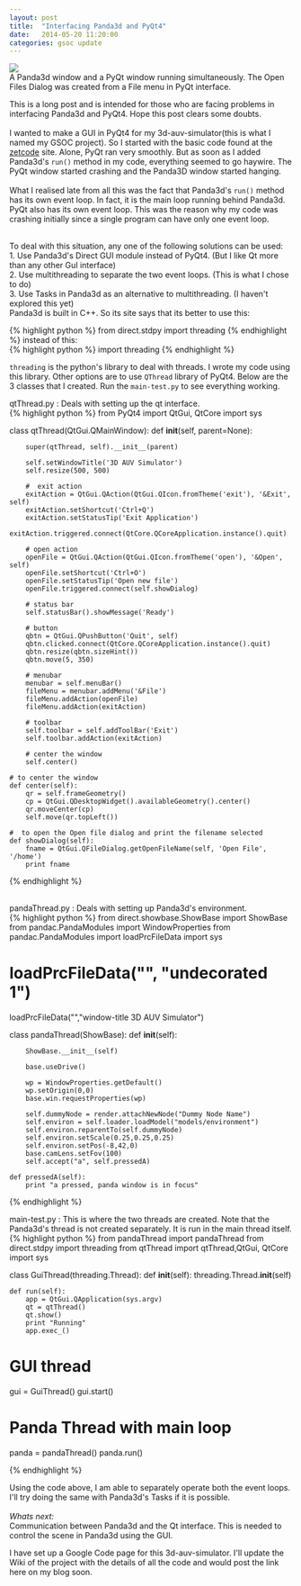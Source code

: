 ```yaml
---
layout: post
title:  "Interfacing Panda3d and PyQt4"
date:   2014-05-20 11:20:00
categories: gsoc update
---
```


<div class="block"><div class="big clearfix"><img src="{{ site.url }}/assets/panda-qt-1.png">
</div><span>A Panda3d window and a PyQt window running simultaneously. The Open Files Dialog was created from a File menu in PyQt interface.</span></div>

This is a long post and is intended for those who are facing problems in interfacing Panda3d and PyQt4. Hope this post clears some doubts.<br><br>
I wanted to make a GUI in PyQt4 for my 3d-auv-simulator(this is what I named my GSOC project). So I started with the basic code found at the <a target="_blanck" href="http://zetcode.com/gui/pyqt4/">zetcode</a> site. Alone, PyQt ran very smoothly. But as soon as I added Panda3d's <code>run()</code> method in my code, everything seemed to go haywire. The PyQt window started crashing and the Panda3D window started hanging.<br><br>
What I realised late from all this was the fact that Panda3d's <code>run()</code> method has its own event loop. In fact, it is the main loop running behind Panda3d. PyQt also has its own event loop. This was the reason why my code was crashing initially since a single program can have only one event loop.<br><br>
<div class="block">
To deal with this situation, any one of the following solutions can be used:<br>
1. Use Panda3d's Direct GUI module instead of PyQt4. (But I like Qt more than any other GuI interface)<br>
2. Use multithreading to separate the two event loops. (This is what I chose to do)<br>
3. Use Tasks in Panda3d as an alternative to multithreading. (I haven't explored this yet)<br>
</div>
Panda3d is built in C++. So its site says that its better to use this: <br>

{% highlight python %}
from direct.stdpy import threading
{% endhighlight %}
instead of this:<br>
{% highlight python %}
import threading
{% endhighlight %}

<code>threading</code> is the python's library to deal with threads. I wrote my code using this library. Other options are to use <code>QThread</code> library of PyQt4. Below are the 3 classes that I created. Run the <code>main-test.py</code> to see everything working.<br>
<div class="block">qtThread.py : Deals with setting up the qt interface.</div>
{% highlight python %}
from PyQt4 import QtGui, QtCore
import sys

class qtThread(QtGui.QMainWindow):
    def __init__(self, parent=None):

        super(qtThread, self).__init__(parent)
        
        self.setWindowTitle('3D AUV Simulator')
        self.resize(500, 500)

        #  exit action
        exitAction = QtGui.QAction(QtGui.QIcon.fromTheme('exit'), '&Exit', self)
        exitAction.setShortcut('Ctrl+Q')
        exitAction.setStatusTip('Exit Application')
        exitAction.triggered.connect(QtCore.QCoreApplication.instance().quit)

        # open action
        openFile = QtGui.QAction(QtGui.QIcon.fromTheme('open'), '&Open', self)
        openFile.setShortcut('Ctrl+O')
        openFile.setStatusTip('Open new file')
        openFile.triggered.connect(self.showDialog)

        # status bar
        self.statusBar().showMessage('Ready')

        # button
        qbtn = QtGui.QPushButton('Quit', self)
        qbtn.clicked.connect(QtCore.QCoreApplication.instance().quit)
        qbtn.resize(qbtn.sizeHint())
        qbtn.move(5, 350)

        # menubar
        menubar = self.menuBar()
        fileMenu = menubar.addMenu('&File')
        fileMenu.addAction(openFile)
        fileMenu.addAction(exitAction)

        # toolbar
        self.toolbar = self.addToolBar('Exit')
        self.toolbar.addAction(exitAction)

        # center the window
        self.center()

    # to center the window
    def center(self):
    	qr = self.frameGeometry()
    	cp = QtGui.QDesktopWidget().availableGeometry().center()
    	qr.moveCenter(cp)
    	self.move(qr.topLeft())

    #  to open the Open file dialog and print the filename selected
    def showDialog(self):
    	fname = QtGui.QFileDialog.getOpenFileName(self, 'Open File', '/home')
    	print fname
		
{% endhighlight %}

<br>
<div class="block">pandaThread.py : Deals with setting up Panda3d's environment.</div>
{% highlight python %}
from direct.showbase.ShowBase import ShowBase
from pandac.PandaModules import WindowProperties
from pandac.PandaModules import loadPrcFileData
import sys

# loadPrcFileData("", "undecorated 1")
loadPrcFileData("","window-title 3D AUV Simulator")

class pandaThread(ShowBase):
    def __init__(self):

        ShowBase.__init__(self)

        base.useDrive()

        wp = WindowProperties.getDefault()
        wp.setOrigin(0,0)
        base.win.requestProperties(wp)

        self.dummyNode = render.attachNewNode("Dummy Node Name")
        self.environ = self.loader.loadModel("models/environment")
        self.environ.reparentTo(self.dummyNode)
        self.environ.setScale(0.25,0.25,0.25)
        self.environ.setPos(-8,42,0)
        base.camLens.setFov(100)
        self.accept("a", self.pressedA)

    def pressedA(self):
        print "a pressed, panda window is in focus"

{% endhighlight %}
<br>
<div class="block">main-test.py : This is where the two threads are created. Note that the Panda3d's thread is not created separately. It is run in the main thread itself.</div>
{% highlight python %}
from pandaThread import pandaThread
from direct.stdpy import threading
from qtThread import qtThread,QtGui, QtCore
import sys

class GuiThread(threading.Thread):
    def __init__(self):
        threading.Thread.__init__(self)
    
    def run(self):
        app = QtGui.QApplication(sys.argv)
        qt = qtThread()
        qt.show()
        print "Running"
        app.exec_()

# GUI thread
gui = GuiThread()
gui.start()

# Panda Thread with main loop
panda = pandaThread()
panda.run()

{% endhighlight %}

Using the code above, I am able to separately operate both the event loops. I'll try doing the same with Panda3d's Tasks if it is possible.
<br><br>
<em>Whats next:</em><br> 
Communication between Panda3d and the Qt interface. This is needed to control the scene in Panda3d using the GUI.<br>

I have set up a Google Code page for this 3d-auv-simulator. I'll update the Wiki of the project with the details of all the code and would post the link here on my blog soon.